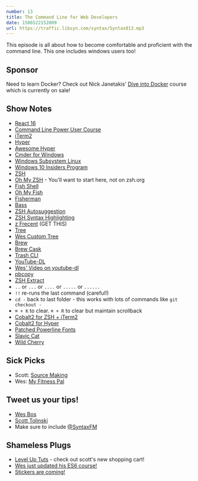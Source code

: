 ```yaml
---
number: 13
title: The Command Line for Web Developers
date: 1506522152009
url: https://traffic.libsyn.com/syntax/Syntax013.mp3
---
```


This episode is all about how to become comfortable and proficient with the command line. This one includes windows users too!

## Sponsor
Need to learn Docker? Check out Nick Janetakis' [Dive into Docker](http://wes.io/mkHG) course which is currently on sale!

## Show Notes
* [React 16](https://facebook.github.io/react/blog/2017/09/26/react-v16.0.html)
* [Command Line Power User Course](https://commandlinepoweruser.com/)
* [iTerm2](https://www.iterm2.com/)
* [Hyper](https://hyper.is/)
* [Awesome Hyper](https://github.com/bnb/awesome-hyper)
* [Cmder for Windows](http://cmder.net/)
* [Windows Subsystem Linux](https://msdn.microsoft.com/en-us/commandline/wsl/install_guide)
* [Windows 10 Insiders Program](https://insider.windows.com/en-us/)
* [ZSH](http://www.zsh.org/)
* [Oh My ZSH](http://ohmyz.sh/) - You'll want to start here, not on zsh.org
* [Fish Shell](https://fishshell.com/)
* [Oh My Fish](https://github.com/oh-my-fish/oh-my-fish)
* [Fisherman](https://github.com/fisherman/fisherman)
* [Bass](https://github.com/edc/bass)
* [ZSH Autosuggestion](https://github.com/zsh-users/zsh-autosuggestions)
* [ZSH Syntax Highlighting](https://github.com/zsh-users/zsh-syntax-highlighting)
* [z Frecent](https://github.com/rupa/z) (GET THIS)
* [Tree](http://brewformulas.org/Tree)
* [Wes Custom Tree](https://gist.github.com/wesbos/1432b08749e3cd2aea22fcea2628e2ed)
* [Brew](https://brew.sh/)
* [Brew Cask](https://caskroom.github.io/)
* [Trash CLI](https://github.com/sindresorhus/trash-cli)
* [YouTube-DL](https://rg3.github.io/youtube-dl/)
* [Wes' Video on youtube-dl](https://www.youtube.com/watch?v=-eUd2k5M1B0)
* [pbcopy](http://osxdaily.com/2007/03/05/manipulating-the-clipboard-from-the-command-line/)
* [ZSH Extract](https://coderwall.com/p/arwifq/extracting-archives-from-the-terminal-easily)
* `..` or `...` or `....` or `.....` or `......`
* `!!` re-runs the last command (careful!)
* `cd -` back to last folder - this works with lots of commands like `git checkout -`
* `⌘ + K` to clear. `⌘ + R` to clear but maintain scrollback
* [Cobalt2 for ZSH + iTerm2](https://github.com/wesbos/Cobalt2-iterm)
* [Cobalt2 for Hyper](https://github.com/wesbos/hyperterm-cobalt2-theme)
* [Patched Powerline Fonts](https://github.com/powerline/fonts)
* [Slavic Cat](https://github.com/yangwao/omf-theme-slavic-cat)
* [Wild Cherry](https://github.com/mashaal/wild-cherry)

## Sick Picks
* Scott: [Source Making](https://sourcemaking.com/)
* Wes: [My Fitness Pal](http://www.myfitnesspal.com/)

## Tweet us your tips!
* [Wes Bos](https://twitter.com/wesbos)
* [Scott Tolinski](https://twitter.com/stolinski)
* Make sure to include [@SyntaxFM](https://twitter.com/SyntaxFM)

## Shameless Plugs
* [Level Up Tuts](https://www.leveluptutorials.com/) - check out scott's new shopping cart!
* [Wes just updated his ES6 course!](https://ES6.io)
* [Stickers are coming!](https://bos.af/)

